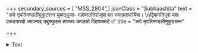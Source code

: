 +++
secondary_sources = [ "MSS_2804",]
jsonClass = "Subhaashita"
text = "अये नृपतिमण्डलीमुकुटरत्न युष्मद्भुजा- महोष्मततिसंजुषा बत भवत्प्रतापार्चिषा।  \nद्विषामतिभृशं यशः प्रकटपारदो ध्मापनाद् उदुस्फुटत तारकाः कपटतो विहायस्तटे॥"
title = "अये नृपतिमण्डलीमुकुटरत्न"

+++

<details><summary>Text</summary>

अये नृपतिमण्डलीमुकुटरत्न युष्मद्भुजा- महोष्मततिसंजुषा बत भवत्प्रतापार्चिषा।  
द्विषामतिभृशं यशः प्रकटपारदो ध्मापनाद् उदुस्फुटत तारकाः कपटतो विहायस्तटे॥
</details>
